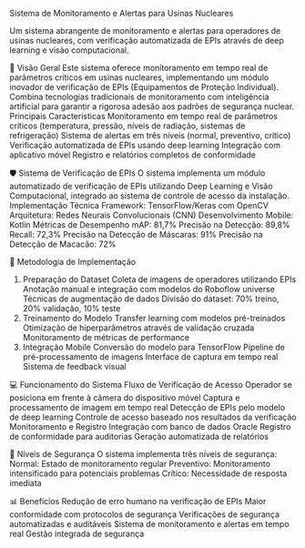 Sistema de Monitoramento e Alertas para Usinas Nucleares

Um sistema abrangente de monitoramento e alertas para operadores de usinas nucleares, com verificação automatizada de EPIs através de deep learning e visão computacional.

🌟 Visão Geral 
Este sistema oferece monitoramento em tempo real de parâmetros críticos em usinas nucleares, implementando um módulo inovador de verificação de EPIs (Equipamentos de Proteção Individual). Combina tecnologias tradicionais de monitoramento com inteligência artificial para garantir a rigorosa adesão aos padrões de segurança nuclear. 
Principais Características
Monitoramento em tempo real de parâmetros críticos (temperatura, pressão, níveis de radiação, sistemas de refrigeração) Sistema de alertas em três níveis (normal, preventivo, crítico) Verificação automatizada de EPIs usando deep learning Integração com aplicativo móvel Registro e relatórios completos de conformidade

🛡️ Sistema de Verificação de EPIs 
O sistema implementa um módulo automatizado de verificação de EPIs utilizando Deep Learning e Visão Computacional, integrado ao sistema de controle de acesso da instalação. Implementação Técnica
Framework: TensorFlow/Keras com OpenCV Arquitetura: Redes Neurais Convolucionais (CNN) Desenvolvimento Mobile: Kotlin
Métricas de Desempenho
mAP: 81,7% Precisão na Detecção: 89,8% Recall: 72,3% Precisão na Detecção de Máscaras: 91% Precisão na Detecção de Macacão: 72%

🔧 Metodologia de Implementação
1.	Preparação do Dataset
Coleta de imagens de operadores utilizando EPIs Anotação manual e integração com modelos do Roboflow universe Técnicas de augmentação de dados Divisão do dataset: 70% treino, 20% validação, 10% teste
2.	Treinamento do Modelo
Transfer learning com modelos pré-treinados Otimização de hiperparâmetros através de validação cruzada Monitoramento de métricas de performance
3.	Integração Mobile
Conversão do modelo para TensorFlow Pipeline de pré-processamento de imagens Interface de captura em tempo real Sistema de feedback visual

💻 Funcionamento do Sistema Fluxo de Verificação de Acesso
Operador se posiciona em frente à câmera do dispositivo móvel Captura e processamento de imagem em tempo real Detecção de EPIs pelo modelo de deep learning Controle de acesso baseado nos resultados da verificação
Monitoramento e Registro
Integração com banco de dados Oracle Registro de conformidade para auditorias Geração automatizada de relatórios

🔐 Níveis de Segurança O sistema implementa três níveis de segurança:
Normal: Estado de monitoramento regular Preventivo: Monitoramento intensificado para potenciais problemas Crítico: Necessidade de resposta imediata

📊 Benefícios
Redução de erro humano na verificação de EPIs Maior conformidade com protocolos de segurança Verificações de segurança automatizadas e auditáveis Sistema de monitoramento e alertas em tempo real Gestão integrada de segurança

